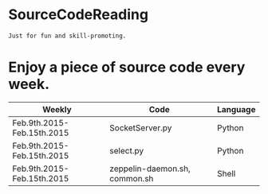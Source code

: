 # SourceCodeReading
    Just for fun and skill-promoting.

Enjoy a piece of source code every week.
====

| Weekly | Code  |  Language | 
|---|---|---|
| Feb.9th.2015-Feb.15th.2015 | SocketServer.py | Python |
| Feb.9th.2015-Feb.15th.2015 | select.py | Python |
| Feb.9th.2015-Feb.15th.2015 | zeppelin-daemon.sh, common.sh | Shell |


